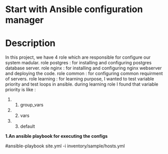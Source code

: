 #  Start with Ansible configuration manager
# Description
In this project, we have 4 role which are responsible for configure our system madular.
role postgres : for installing and configuring postgres database server.
role nginx : for installing and configuring nginx webserver and deploying the code.
role common : for configuring common requirment of servers.
role learning : for learning purpose, I wanted to test variable priority and test loops in ansible.
during learning role I found that variable priority is like : 
1) 1) group_vars 
2) 2) vars
3) 3) default 

**1.An ansible playbook for executing the configs**

#ansible-playbook site.yml -i inventory/sample/hosts.yml   
